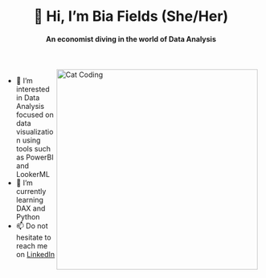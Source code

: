 <h1 align = "center"> 👋 Hi, I’m Bia Fields (She/Her) </h1>
<h4 align = "center"> An economist diving in the world of Data Analysis </h4>

<br></br>
<img align="right" alt="Cat Coding" width="400" src="https://media1.tenor.com/m/8wBCqZH60U8AAAAC/computer-cat.gif">
- 👀 I’m interested in Data Analysis focused on data visualization using tools such as PowerBI and LookerML
- 🌱 I’m currently learning DAX and Python
- 📫 Do not hesitate to reach me on [LinkedIn](https://www.linkedin.com/in/beatrizcampos/)
